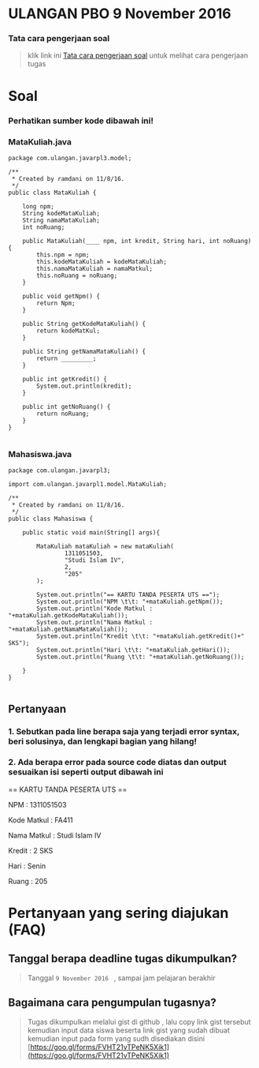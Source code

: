# ULANGAN PBO 9 November 2016 
### **Tata cara pengerjaan soal**

> klik link ini [Tata cara pengerjaan soal](https://github.com/ramdanisource/TugasPBO/blob/master/solving%201/README.md) untuk melihat cara pengerjaan tugas

# **Soal**
### **Perhatikan sumber kode dibawah ini!** ###

### **MataKuliah.java**
```
package com.ulangan.javarpl3.model;

/**
 * Created by ramdani on 11/8/16.
 */
public class MataKuliah {

    long npm;
    String kodeMataKuliah;
    String namaMataKuliah;
    int noRuang;

    public MataKuliah(____ npm, int kredit, String hari, int noRuang) {
        this.npm = npm;
        this.kodeMataKuliah = kodeMataKuliah;
        this.namaMataKuliah = namaMatkul;
        this.noRuang = noRuang;
    }

    public void getNpm() {
        return Npm;
    }

    public String getKodeMataKuliah() {
        return kodeMatKul;
    }

    public String getNamaMataKuliah() {
        return _________;
    }

    public int getKredit() {
        System.out.println(kredit);
    }

    public int getNoRuang() {
        return noRuang;
    }
}


```

### **Mahasiswa.java**
```
package com.ulangan.javarpl3;

import com.ulangan.javarpl1.model.MataKuliah;

/**
 * Created by ramdani on 11/8/16.
 */
public class Mahasiswa {

    public static void main(String[] args){

        MataKuliah mataKuliah = new mataKuliah(
                1311051503,
                "Studi Islam IV",
                2,
                "205"
        );

        System.out.println("== KARTU TANDA PESERTA UTS ==");
        System.out.println("NPM \t\t: "+mataKuliah.getNpm());
        System.out.println("Kode Matkul : "+mataKuliah.getKodeMataKuliah());
        System.out.println("Nama Matkul : "+mataKuliah.getNamaMataKuliah());
        System.out.println("Kredit \t\t: "+mataKuliah.getKredit()+" SKS");
        System.out.println("Hari \t\t: "+mataKuliah.getHari());
        System.out.println("Ruang \t\t: "+mataKuliah.getNoRuang());

    }
}


```
## **Pertanyaan** 
### 1. Sebutkan pada line berapa saja yang terjadi error syntax, beri solusinya, dan lengkapi bagian yang hilang!
### 2. Ada berapa error pada source code diatas dan output sesuaikan isi seperti output dibawah ini

== KARTU TANDA PESERTA UTS ==

NPM 		: 1311051503

Kode Matkul : FA411

Nama Matkul : Studi Islam IV

Kredit 		: 2 SKS

Hari 		: Senin

Ruang 		: 205



# **Pertanyaan yang sering diajukan (FAQ)** 
## **Tanggal berapa deadline tugas dikumpulkan?**

> Tanggal `9 November 2016 ` , sampai jam pelajaran berakhir

## **Bagaimana cara pengumpulan tugasnya?**
> Tugas dikumpulkan melalui gist di github , lalu copy link gist tersebut kemudian input data siswa beserta link gist yang sudah dibuat kemudian input pada form yang sudh disediakan disini [https://goo.gl/forms/FVHT21vTPeNK5Xik1](https://goo.gl/forms/FVHT21vTPeNK5Xik1)